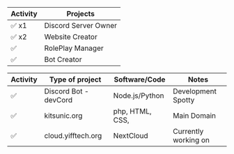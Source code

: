 | Activity | Projects                |
|----------|-------------------------|
| ✅ x1    | Discord Server Owner    
| ✅ x2   | Website Creator         
| ✅       | RolePlay Manager        
| ✅       | Bot Creator             



| Activity | Type of project         | Software/Code     | Notes                                    |
|----------|-------------------------|-------------------|------------------------------------------|
|✅| Discord Bot - devCord  | Node.js/Python    |    Development Spotty                            
|✅| kitsunic.org           | php, HTML, CSS,   |    Main Domain                                    
|✅| cloud.yifftech.org     | NextCloud         |    Currently working on                                                   
 
